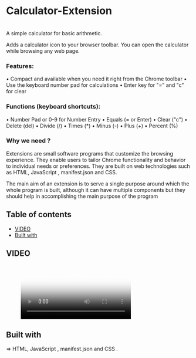 # Calculator-Extension
<br>
A simple calculator for basic arithmetic. 

Adds a calculator icon to your browser toolbar. You can open the calculator while browsing any web page.

### Features:

• Compact and available when you need it right from the Chrome toolbar
• Use the keyboard number pad for calculations
• Enter key for "=" and "c" for clear

### Functions (keyboard shortcuts):

• Number Pad or 0-9 for Number Entry
• Equals (= or Enter)
• Clear ("c")
• Delete (del) 
• Divide (/)
• Times (*)
• Minus (-)
• Plus (+)
• Percent (%) 

### Why we need ? 
Extensions are small software programs that customize the browsing experience. They enable users to tailor Chrome functionality and behavior to individual needs or preferences. They are built on web technologies such as HTML, JavaScript , manifest.json and CSS.

The main aim of an extension is to serve a single purpose around which the whole program is built, although it can have multiple components but they should help in accomplishing the main purpose of the program


## Table of contents

- [VIDEO](#VIDEO)
- [Built with](#built-with)



## VIDEO


<figure class="video_container">
  <video controls="true" allowfullscreen="true" poster="https://user-images.githubusercontent.com/99706585/179741523-00dee9f1-98cd-400f-b911-1d98e4858ede.png">

     <iframe src="https://user-images.githubusercontent.com/99706585/179740812-952ec076-a962-46a9-bad8-4776409faa39.mov" frameborder="0" allowfullscreen="true"> </iframe>
  </video>
</figure>


## Built with

=> HTML, JavaScript , manifest.json and CSS .
